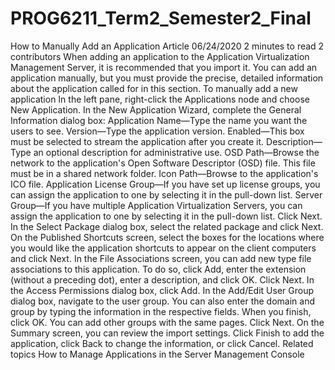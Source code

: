 # PROG6211_Term2_Semester2_Final
How to Manually Add an Application Article 06/24/2020 2 minutes to read 2 contributors   When adding an application to the Application Virtualization Management Server, it is recommended that you import it. You can add an application manually, but you must provide the precise, detailed information about the application called for in this section.  To manually add a new application  In the left pane, right-click the Applications node and choose New Application.  In the New Application Wizard, complete the General Information dialog box:  Application Name—Type the name you want the users to see.  Version—Type the application version.  Enabled—This box must be selected to stream the application after you create it.  Description—Type an optional description for administrative use.  OSD Path—Browse the network to the application's Open Software Descriptor (OSD) file. This file must be in a shared network folder.  Icon Path—Browse to the application's ICO file.  Application License Group—If you have set up license groups, you can assign the application to one by selecting it in the pull-down list.  Server Group—If you have multiple Application Virtualization Servers, you can assign the application to one by selecting it in the pull-down list.  Click Next.  In the Select Package dialog box, select the related package and click Next.  On the Published Shortcuts screen, select the boxes for the locations where you would like the application shortcuts to appear on the client computers and click Next.  In the File Associations screen, you can add new type file associations to this application. To do so, click Add, enter the extension (without a preceding dot), enter a description, and click OK.  Click Next.  In the Access Permissions dialog box, click Add.  In the Add/Edit User Group dialog box, navigate to the user group. You can also enter the domain and group by typing the information in the respective fields. When you finish, click OK. You can add other groups with the same pages.  Click Next.  On the Summary screen, you can review the import settings. Click Finish to add the application, click Back to change the information, or click Cancel.  Related topics How to Manage Applications in the Server Management Console
